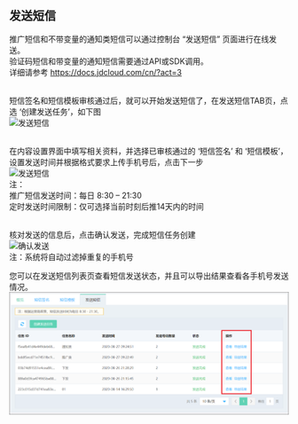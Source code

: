 ## 发送短信 <br>

推广短信和不带变量的通知类短信可以通过控制台 “发送短信” 页面进行在线发送。<br>
验证码短信和带变量的通知短信需要通过API或SDK调用。<br>
详细请参考 https://docs.jdcloud.com/cn/?act=3<br><br>

短信签名和短信模板审核通过后，就可以开始发送短信了，在发送短信TAB页，点选 ‘创建发送任务’，如下图<br>
![发送短信](../../../../image/Text-Message/dx-018.png)<br><br>

在内容设置界面中填写相关资料，并选择已审核通过的 ‘短信签名’ 和 ‘短信模板’，设置发送时间并根据格式要求上传手机号后，点击下一步<br>
![发送短信](../../../../image/Text-Message/dx-019.png)<br>
注：<br>
推广短信发送时间：每日 8:30 – 21:30<br>
定时发送时间限制：仅可选择当前时刻后推14天内的时间<br><br>

核对发送的信息后，点击确认发送，完成短信任务创建<br>
![确认发送](../../../../image/Text-Message/dx-020.png)<br>
注：系统将自动过滤掉重复的手机号<br>

您可以在发送短信列表页查看短信发送状态，并且可以导出结果查看各手机号发送情况。<br>
![发送列表](../../../../image/Text-Message/dx-021.png)

